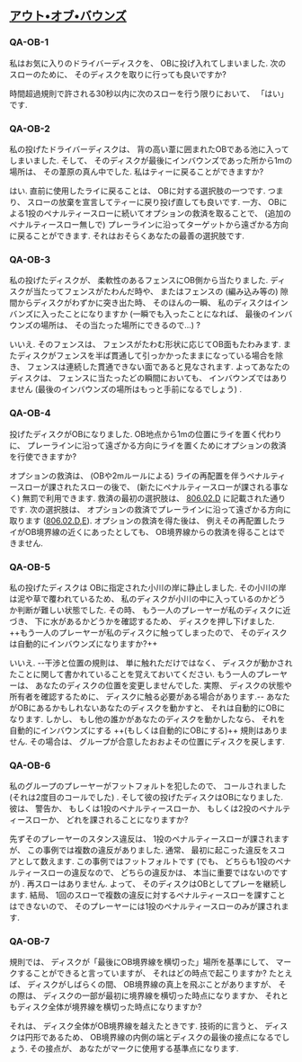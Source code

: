 ## [アウト•オブ•バウンズ](80602)

### QA-OB-1
私はお気に入りのドライバーディスクを、
OBに投げ入れてしまいました.
次のスローのために、
そのディスクを取りに行っても良いですか?

時間超過規則で許される30秒以内に次のスローを行う限りにおいて、
「はい」です.

### QA-OB-2
私の投げたドライバーディスクは、
背の高い葦に囲まれたOBである池に入ってしまいました.
そして、
そのディスクが最後にインバウンズであった所から1mの場所は、
その葦原の真ん中でした.
私はティーに戻ることができますか?

はい.
直前に使用したライに戻ることは、
OBに対する選択肢の一つです.
つまり、
スローの放棄を宣言してティーに戻り投げ直しても良いです.
一方、
OBによる1投のペナルティースローに続いてオプションの救済を取ることで、
(追加のペナルティースロー無しで)
プレーラインに沿ってターゲットから遠ざかる方向に戻ることができます.
それはおそらくあなたの最善の選択肢です.

### QA-OB-3
私の投げたディスクが、
柔軟性のあるフェンスにOB側から当たりました.
ディスクが当たってフェンスがたわんだ時や、
またはフェンスの
(編み込み等の)
隙間からディスクがわずかに突き出た時、
そのほんの一瞬、
私のディスクはインバンズに入ったことになりますか
(一瞬でも入ったことになれば、
最後のインバウンズの場所は、
その当たった場所にできるので...)
?

いいえ.
そのフェンスは、
フェンスがたわむ形状に応じてOB面もたわみます.
またディスクがフェンスを半ば貫通して引っかかったままになっている場合を除き、
フェンスは連続した貫通できない面であると見なされます.
よってあなたのディスクは、
フェンスに当たったどの瞬間においても、
インバウンズではありません
(最後のインバウンズの場所はもっと手前になるでしょう)
.

### QA-OB-4
投げたディスクがOBになりました.
OB地点から1mの位置にライを置く代わりに、
プレーラインに沿って遠ざかる方向にライを置くためにオプションの救済を行使できますか?

オプションの救済は、
(OBや2mルールによる)
ライの再配置を伴うペナルティースローが課されたスローの後で、
(新たにペナルティースローが課される事なく)
無罰で利用できます.
救済の最初の選択肢は、
[806.02.D](80602)
に記載された通りです.
次の選択肢は、
オプションの救済でプレーラインに沿って遠ざかる方向に取ります
([806.02.D,E](80602)).
オプションの救済を得た後は、
例えその再配置したライがOB境界線の近くにあったとしても、
OB境界線からの救済を得ることはできません.

### QA-OB-5
私の投げたディスクは
OBに指定された小川の岸に静止しました.
その小川の岸は泥や草で覆われているため、
私のディスクが小川の中に入っているのかどうか判断が難しい状態でした.
その時、
もう一人のプレーヤーが私のディスクに近づき、
下に水があるかどうかを確認するため、
ディスクを押し下げました.
++もう一人のプレーヤーが私のディスクに触ってしまったので、
そのディスクは自動的にインバウンズになりますか?++

いいえ.
--干渉と位置の規則は、
単に触れただけではなく、
ディスクが動かされたことに関して書かれていることを覚えておいてください.
もう一人のプレーヤーは、
あなたのディスクの位置を変更しませんでした.
実際、
ディスクの状態や所有者を確認するために、
ディスクに触る必要がある場合があります.--
あなたがOBにあるかもしれないあなたのディスクを動かすと、
それは自動的にOBになります.
しかし、
もし他の誰かがあなたのディスクを動かしたなら、
それを自動的にインバウンズにする
++(もしくは自動的にOBにする)++
規則はありません.
その場合は、
グループが合意したおおよその位置にディスクを戻します.

### QA-OB-6
私のグループのプレーヤーがフットフォルトを犯したので、
コールされました
(それは2度目のコールでした)
.
そして彼の投げたディスクはOBになりました.
彼は、
警告か、
もしくは1投のペナルティースローか、
もしくは2投のペナルティースローか、
どれを課されることになりますか?

先ずそのプレーヤーのスタンス違反は、
1投のペナルティースローが課されますが、
この事例では複数の違反がありました.
通常、
最初に起こった違反をスコアとして数えます.
この事例ではフットフォルトです
(でも、
どちらも1投のペナルティースローの違反なので、
どちらの違反かは、
本当に重要ではないのですが)
.
再スローはありません.
よって、
そのディスクはOBとしてプレーを継続します.
結局、
1回のスローで複数の違反に対するペナルティースローを課すことはできないので、
そのプレーヤーには1投のペナルティースローのみが課されます.

### QA-OB-7
規則では、
ディスクが「最後にOB境界線を横切った」場所を基準にして、
マークすることができると言っていますが、
それはどの時点で起こりますか?
たとえば、
ディスクがしばらくの間、
OB境界線の真上を飛ぶことがありますが、
その際は、
ディスクの一部が最初に境界線を横切った時点になりますか、
それともディスク全体が境界線を横切った時点になりますか?

それは、
ディスク全体がOB境界線を越えたときです.
技術的に言うと、
ディスクは円形であるため、
OB境界線の内側の端とディスクの最後の接点になるでしょう.
その接点が、
あなたがマークに使用する基準点になります.

